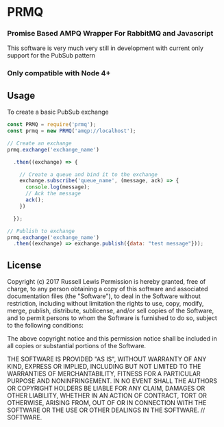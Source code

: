 # PRMQ
### Promise Based AMPQ Wrapper For RabbitMQ and Javascript
This software is very much very still in development with current only support for the PubSub pattern

### Only compatible with Node 4+

## Usage

To create a basic PubSub exchange

``` Javascript
const PRMQ = require('prmq');
const prmq = new PRMQ('amqp://localhost');

// Create an exchange
prmq.exchange('exchange_name')

  .then((exchange) => {

    // Create a queue and bind it to the exchange
    exchange.subscribe('queue_name', (message, ack) => {
      console.log(message);
      // Ack the message
      ack();
    })

  });

// Publish to exchange
prmq.exchange('exchange_name')
  .then((exchange) => exchange.publish({data: "test message"}));
```




## License

Copyright (c) 2017 Russell Lewis
Permission is hereby granted, free of charge, to any person obtaining a copy
of this software and associated documentation files (the "Software"), to deal
in the Software without restriction, including without limitation the rights
to use, copy, modify, merge, publish, distribute, sublicense, and/or sell
copies of the Software, and to permit persons to whom the Software is
furnished to do so, subject to the following conditions:

 The above copyright notice and this permission notice shall be included in all
copies or substantial portions of the Software.

THE SOFTWARE IS PROVIDED "AS IS", WITHOUT WARRANTY OF ANY KIND, EXPRESS OR
IMPLIED, INCLUDING BUT NOT LIMITED TO THE WARRANTIES OF MERCHANTABILITY,
FITNESS FOR A PARTICULAR PURPOSE AND NONINFRINGEMENT. IN NO EVENT SHALL THE
AUTHORS OR COPYRIGHT HOLDERS BE LIABLE FOR ANY CLAIM, DAMAGES OR OTHER
LIABILITY, WHETHER IN AN ACTION OF CONTRACT, TORT OR OTHERWISE, ARISING FROM,
OUT OF OR IN CONNECTION WITH THE SOFTWARE OR THE USE OR OTHER DEALINGS IN THE
SOFTWARE.
// SOFTWARE.
